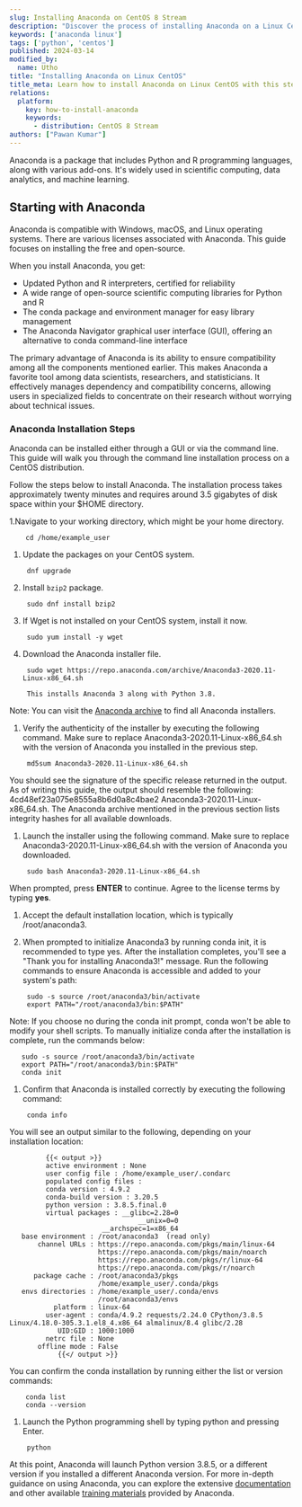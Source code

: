 ```yaml
---
slug: Installing Anaconda on CentOS 8 Stream
description: "Discover the process of installing Anaconda on a Linux CentOS distribution."
keywords: ['anaconda linux']
tags: ['python', 'centos']
published: 2024-03-14
modified_by:
  name: Utho
title: "Installing Anaconda on Linux CentOS"
title_meta: Learn how to install Anaconda on Linux CentOS with this step-by-step guide.
relations:
  platform:
    key: how-to-install-anaconda
    keywords:
      - distribution: CentOS 8 Stream
authors: ["Pawan Kumar"]
---
```

Anaconda is a package that includes Python and R programming languages, along with various add-ons. It's widely used in scientific computing, data analytics, and machine learning.

## Starting with Anaconda
Anaconda is compatible with Windows, macOS, and Linux operating systems. There are various licenses associated with Anaconda. This guide focuses on installing the free and open-source.

When you install Anaconda, you get:

- Updated Python and R interpreters, certified for reliability
- A wide range of open-source scientific computing libraries for Python and R
- The conda package and environment manager for easy library management
- The Anaconda Navigator graphical user interface (GUI), offering an alternative to conda command-line interface

The primary advantage of Anaconda is its ability to ensure compatibility among all the components mentioned earlier. This makes Anaconda a favorite tool among data scientists, researchers, and statisticians. It effectively manages dependency and compatibility concerns, allowing users in specialized fields to concentrate on their research without worrying about technical issues.

### Anaconda Installation Steps

Anaconda can be installed either through a GUI or via the command line. This guide will walk you through the command line installation process on a CentOS distribution.

Follow the steps below to install Anaconda. The installation process takes approximately twenty minutes and requires around 3.5 gigabytes of disk space within your $HOME directory.

1.Navigate to your working directory, which might be your home directory.

        cd /home/example_user

1. Update the packages on your CentOS system.

        dnf upgrade

1. Install `bzip2` package.

        sudo dnf install bzip2

1. If Wget is not installed on your CentOS system, install it now.

        sudo yum install -y wget

1. Download the Anaconda installer file.

        sudo wget https://repo.anaconda.com/archive/Anaconda3-2020.11-Linux-x86_64.sh

        This installs Anaconda 3 along with Python 3.8.

Note: You can visit the [Anaconda archive](https://repo.anaconda.com/archive) to find all Anaconda installers.

1. Verify the authenticity of the installer by executing the following command. Make sure to replace Anaconda3-2020.11-Linux-x86_64.sh with the version of Anaconda you installed in the previous step.

        md5sum Anaconda3-2020.11-Linux-x86_64.sh

You should see the signature of the specific release returned in the output. As of writing this guide, the output should resemble the following: 4cd48ef23a075e8555a8b6d0a8c4bae2 Anaconda3-2020.11-Linux-x86_64.sh. The Anaconda archive mentioned in the previous section lists integrity hashes for all available downloads.

1. Launch the installer using the following command. Make sure to replace Anaconda3-2020.11-Linux-x86_64.sh with the version of Anaconda you downloaded.

        sudo bash Anaconda3-2020.11-Linux-x86_64.sh

 When prompted, press **ENTER** to continue. Agree to the license terms by typing **yes**.

1. Accept the default installation location, which is typically /root/anaconda3.

1. When prompted to initialize Anaconda3 by running conda init, it is recommended to type yes. After the installation completes, you'll see a "Thank you for installing Anaconda3!" message. Run the following commands to ensure Anaconda is accessible and added to your system's path:

        sudo -s source /root/anaconda3/bin/activate
        export PATH="/root/anaconda3/bin:$PATH"

Note: If you choose no during the conda init prompt, conda won't be able to modify your shell scripts. To manually initialize conda after the installation is complete, run the commands below:

       sudo -s source /root/anaconda3/bin/activate
       export PATH="/root/anaconda3/bin:$PATH"
       conda init

1. Confirm that Anaconda is installed correctly by executing the following command:

        conda info

You will see an output similar to the following, depending on your installation location:

             {{< output >}}
             active environment : None
             user config file : /home/example_user/.condarc
             populated config files :
             conda version : 4.9.2
             conda-build version : 3.20.5
             python version : 3.8.5.final.0
             virtual packages : __glibc=2.28=0
                                    __unix=0=0
                           __archspec=1=x86_64
       base environment : /root/anaconda3  (read only)
           channel URLs : https://repo.anaconda.com/pkgs/main/linux-64
                          https://repo.anaconda.com/pkgs/main/noarch
                          https://repo.anaconda.com/pkgs/r/linux-64
                          https://repo.anaconda.com/pkgs/r/noarch
          package cache : /root/anaconda3/pkgs
                          /home/example_user/.conda/pkgs
       envs directories : /home/example_user/.conda/envs
                          /root/anaconda3/envs
               platform : linux-64
             user-agent : conda/4.9.2 requests/2.24.0 CPython/3.8.5 Linux/4.18.0-305.3.1.el8_4.x86_64 almalinux/8.4 glibc/2.28
                UID:GID : 1000:1000
             netrc file : None
           offline mode : False
                {{</ output >}}

You can confirm the conda installation by running either the list or version commands:

        conda list
        conda --version

1. Launch the Python programming shell by typing python and pressing Enter.

        python

At this point, Anaconda will launch Python version 3.8.5, or a different version if you installed a different Anaconda version. For more in-depth guidance on using Anaconda, you can explore the extensive [documentation](https://docs.anaconda.com/anaconda/) and other available [training materials](https://www.anaconda.com/help)  provided by Anaconda.
